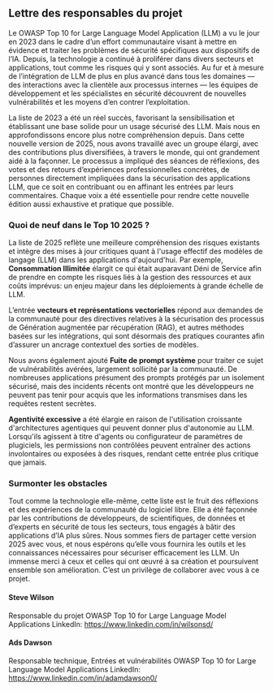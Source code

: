 ## Lettre des responsables du projet

Le OWASP Top 10 for Large Language Model Application (LLM) a vu le jour en 2023 dans le cadre d’un effort communautaire visant à mettre en évidence et traiter les problèmes de sécurité spécifiques aux dispositifs de l’IA. Depuis, la technologie a continué à proliférer dans divers secteurs et applications, tout comme les risques qui y sont associés. Au fur et à mesure de l’intégration de LLM de plus en plus avancé dans tous les domaines — des interactions avec la clientèle aux processus internes — les équipes de développement et les spécialistes en sécurité découvrent de nouvelles vulnérabilités et les moyens d’en contrer l’exploitation.

La liste de 2023 a été un réel succès, favorisant la sensibilisation et établissant une base solide pour un usage sécurisé des LLM. Mais nous en approfondissons encore plus notre compréhension depuis. Dans cette nouvelle version de 2025, nous avons travaillé avec un groupe élargi, avec des contributions plus diversifiées, à travers le monde, qui ont grandement aidé à la façonner. Le processus a impliqué des séances de réflexions, des votes et des retours d’expériences professionnelles concrètes, de personnes directement impliquées dans la sécurisation des applications LLM, que ce soit en contribuant ou en affinant les entrées par leurs commentaires. Chaque voix a été essentielle pour rendre cette nouvelle édition aussi exhaustive et pratique que possible.


### Quoi de neuf dans le Top 10 2025 ?

La liste de 2025 reflète une meilleure compréhension des risques existants et intègre des mises à jour critiques quant à l'usage effectif des modèles de langage (LLM) dans les applications d'aujourd'hui. Par exemple, **Consommation Illimitée** élargit ce qui était auparavant Déni de Service afin de prendre en compte les risques liés à la gestion des ressources et aux coûts imprévus: un enjeu majeur dans les déploiements à grande échelle de LLM.

L’entrée **vecteurs et représentations vectorielles** répond aux demandes de la communauté pour des directives relatives à la sécurisation des processus de Génération augmentée par récupération (RAG), et autres méthodes basées sur les intégrations, qui sont désormais des pratiques courantes afin d’assurer un ancrage contextuel des sorties de modèles.

Nous avons également ajouté **Fuite de prompt système** pour traiter ce sujet de vulnérabilités avérées, largement sollicité par la communauté. De nombreuses applications présument des prompts protégés par un isolement sécurisé, mais des incidents récents ont montré que les développeurs ne peuvent pas tenir pour acquis que les informations transmises dans les requêtes restent secrètes.

**Agentivité excessive** a été élargie en raison de l'utilisation croissante d'architectures agentiques qui peuvent donner plus d'autonomie au LLM. Lorsqu'ils agissent à titre d'agents ou configurateur de paramètres de plugiciels, les permissions non contrôlées peuvent entraîner des actions involontaires ou exposées à des risques, rendant cette entrée plus critique que jamais.

### Surmonter les obstacles 
 
Tout comme la technologie elle-même, cette liste est le fruit des réflexions et des expériences de la communauté du logiciel libre. Elle a été façonnée par les contributions de développeurs, de scientifiques, de données et d’experts en sécurité de tous les secteurs, tous engagés à bâtir des applications d’IA plus sûres. Nous sommes fiers de partager cette version 2025 avec vous, et nous espérons qu’elle vous fournira les outils et les connaissances nécessaires pour sécuriser efficacement les LLM.
Un immense merci à ceux et celles qui ont œuvré à sa création et poursuivent ensemble son amélioration. C’est un privilège de collaborer avec vous à ce projet.


#### Steve Wilson
Responsable du projet
OWASP Top 10 for Large Language Model Applications
LinkedIn: https://www.linkedin.com/in/wilsonsd/

#### Ads Dawson
Responsable technique, Entrées et vulnérabilités
OWASP Top 10 for Large Language Model Applications
LinkedIn: https://www.linkedin.com/in/adamdawson0/
